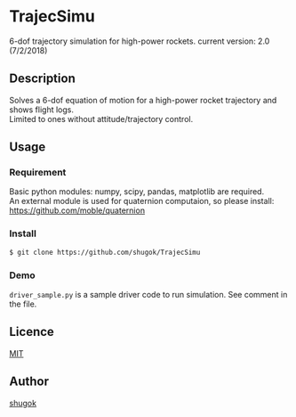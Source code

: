 # TrajecSimu

6-dof trajectory simulation for high-power rockets. 
current version: 2.0 (7/2/2018)

## Description
Solves a 6-dof equation of motion for a high-power rocket trajectory and shows flight logs.  
Limited to ones without attitude/trajectory control.

## Usage

### Requirement
Basic python modules: numpy, scipy, pandas, matplotlib are required.  
An external module is used for quaternion computaion, so please install: https://github.com/moble/quaternion

### Install

```sh
$ git clone https://github.com/shugok/TrajecSimu
```

### Demo
`driver_sample.py` is a sample driver code to run simulation. See comment in the file.

## Licence

[MIT](https://github.com/tcnksm/tool/blob/master/LICENCE)

## Author

[shugok](https://github.com/shugok)





